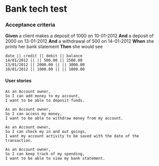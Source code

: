 # Bank tech test

### Acceptance criteria

**Given** a client makes a deposit of 1000 on 10-01-2012
**And** a deposit of 2000 on 13-01-2012
**And** a withdrawal of 500 on 14-01-2012
**When** she prints her bank statement
**Then** she would see

```
date || credit || debit || balance
14/01/2012 || || 500.00 || 2500.00
13/01/2012 || 2000.00 || || 3000.00
10/01/2012 || 1000.00 || || 1000.00
```

#### User stories

```
As an Account owner,
So I can add money to my account,
I want to be able to deposit funds.
```

```
As an Account owner,
So I can access my money,
I want to be able to withdraw money from my account.
```

```
As an Account owner,
So I can check my in and out goings,
I want my account activity to be saved with the date of the transaction.
```

```
As an Account owner,
So I can keep track of my spending,
I want to be able to view my bank statement.
```
